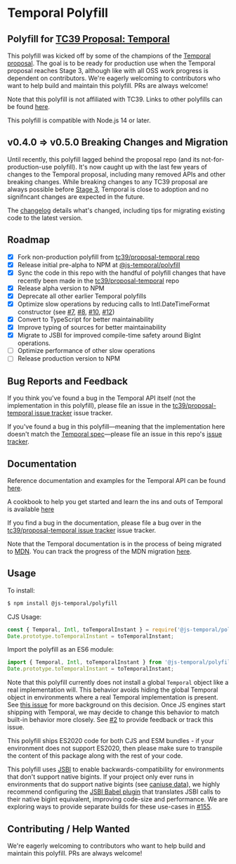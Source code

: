 # Temporal Polyfill

## Polyfill for [TC39 Proposal: Temporal](https://github.com/tc39/proposal-temporal)

This polyfill was kicked off by some of the champions of the [Temporal proposal](https://github.com/tc39/proposal-temporal).
The goal is to be ready for production use when the Temporal proposal reaches Stage 3, although like with all OSS work progress is dependent on contributors.
We're eagerly welcoming to contributors who want to help build and maintain this polyfill.
PRs are always welcome!

Note that this polyfill is not affiliated with TC39. Links to other polyfills can be found [here](https://github.com/tc39/proposal-temporal/tree/main/#polyfills).

This polyfill is compatible with Node.js 14 or later.

## v0.4.0 => v0.5.0 Breaking Changes and Migration

Until recently, this polyfill lagged behind the proposal repo (and its not-for-production-use polyfill).
It's now caught up with the last few years of changes to the Temporal proposal, including many removed APIs and other breaking changes.
While breaking changes to any TC39 proposal are always possible before [Stage 3](https://tc39.es/process-document/), Temporal is close to adoption and no signifncant changes are expected in the future.

The [changelog](./CHANGELOG.md#050) details what's changed, including tips for migrating existing code to the latest version.

## Roadmap

- [x] Fork non-production polyfill from [tc39/proposal-temporal repo](https://github.com/tc39/proposal-temporal/tree/main/polyfill)
- [x] Release initial pre-alpha to NPM at [@js-temporal/polyfill](https://www.npmjs.com/package/@js-temporal/polyfill)
- [x] Sync the code in this repo with the handful of polyfill changes that have recently been made in the [tc39/proposal-temporal](https://github.com/tc39/proposal-temporal) repo
- [x] Release alpha version to NPM
- [x] Deprecate all other earlier Temporal polyfills
- [x] Optimize slow operations by reducing calls to Intl.DateTimeFormat constructor (see [#7](https://github.com/js-temporal/temporal-polyfill/issues/7), [#8](https://github.com/js-temporal/temporal-polyfill/pull/8), [#10](https://github.com/js-temporal/temporal-polyfill/pull/10), [#12](https://github.com/js-temporal/temporal-polyfill/pull/12))
- [x] Convert to TypeScript for better maintainability
- [x] Improve typing of sources for better maintainability
- [x] Migrate to JSBI for improved compile-time safety around BigInt operations.
- [ ] Optimize performance of other slow operations
- [ ] Release production version to NPM

## Bug Reports and Feedback

If you think you've found a bug in the Temporal API itself (not the implementation in this polyfill), please file an issue in the [tc39/proposal-temporal issue tracker](https://github.com/tc39/proposal-temporal/issues) issue tracker.

If you've found a bug in this polyfill&mdash;meaning that the implementation here doesn't match the [Temporal spec](https://tc39.es/proposal-temporal/)&mdash;please file an issue in this repo's [issue tracker](https://github.com/js-temporal/temporal-polyfill/issues).

## Documentation

Reference documentation and examples for the Temporal API can be found [here](https://tc39.es/proposal-temporal/docs/index.html).

A cookbook to help you get started and learn the ins and outs of Temporal is available [here](https://tc39.es/proposal-temporal/docs/index.html)

If you find a bug in the documentation, please file a bug over in the [tc39/proposal-temporal issue tracker](https://github.com/tc39/proposal-temporal/issues) issue tracker.

Note that the Temporal documentation is in the process of being migrated to [MDN](https://developer.mozilla.org/en-US/docs/Web/JavaScript).
You can track the progress of the MDN migration [here](https://github.com/tc39/proposal-temporal/issues/1449).

## Usage

To install:

```bash
$ npm install @js-temporal/polyfill
```

CJS Usage:

```javascript
const { Temporal, Intl, toTemporalInstant } = require('@js-temporal/polyfill');
Date.prototype.toTemporalInstant = toTemporalInstant;
```

Import the polyfill as an ES6 module:

```javascript
import { Temporal, Intl, toTemporalInstant } from '@js-temporal/polyfill';
Date.prototype.toTemporalInstant = toTemporalInstant;
```

Note that this polyfill currently does not install a global `Temporal` object like a real implementation will.
This behavior avoids hiding the global Temporal object in environments where a real Temporal implementation is present.
See [this issue](https://github.com/tc39/proposal-temporal/issues/778) for more background on this decision.
Once JS engines start shipping with Temporal, we may decide to change this behavior to match built-in behavior more closely.
See [#2](https://github.com/js-temporal/temporal-polyfill/issues/2) to provide feedback or track this issue.

This polyfill ships ES2020 code for both CJS and ESM bundles - if your
environment does not support ES2020, then please make sure to transpile the
content of this package along with the rest of your code.

This polyfill uses [JSBI](https://github.com/GoogleChromeLabs/jsbi) to enable backwards-compatibility for environments that don't support native bigints. If your project only ever runs in environments that do support native bigints (see [caniuse data](https://caniuse.com/bigint)), we highly recommend configuring the [JSBI Babel plugin](https://github.com/GoogleChromeLabs/babel-plugin-transform-jsbi-to-bigint) that translates JSBI calls to their native bigint equivalent, improving code-size and performance. We are exploring ways to provide separate builds for these use-cases in [#155](https://github.com/js-temporal/temporal-polyfill/issues/155).

## Contributing / Help Wanted

We're eagerly welcoming to contributors who want to help build and maintain this polyfill.
PRs are always welcome!
